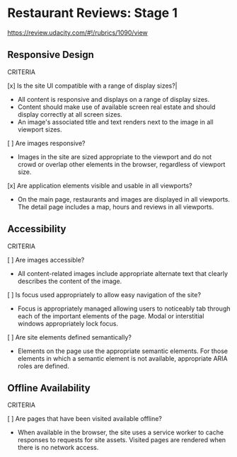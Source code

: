 # Restaurant Reviews: Stage 1

https://review.udacity.com/#!/rubrics/1090/view

## Responsive Design

CRITERIA

[x] Is the site UI compatible with a range of display sizes?|

- All content is responsive and displays on a range of display sizes.
- Content should make use of available screen real estate and should display correctly at all screen sizes.
- An image's associated title and text renders next to the image in all viewport sizes.

[ ] Are images responsive?

- Images in the site are sized appropriate to the viewport and do not crowd or overlap other elements in the browser, regardless of viewport size.

[x] Are application elements visible and usable in all viewports?

- On the main page, restaurants and images are displayed in all viewports. The detail page includes a map, hours and reviews in all viewports.

## Accessibility

CRITERIA

[ ] Are images accessible?

- All content-related images include appropriate alternate text that clearly describes the content of the image.

[ ] Is focus used appropriately to allow easy navigation of the site?

- Focus is appropriately managed allowing users to noticeably tab through each of the important elements of the page. Modal or interstitial windows appropriately lock focus.

[ ] Are site elements defined semantically?

- Elements on the page use the appropriate semantic elements. For those elements in which a semantic element is not available, appropriate ARIA roles are defined.

## Offline Availability

CRITERIA

[ ] Are pages that have been visited available offline?

- When available in the browser, the site uses a service worker to cache responses to requests for site assets. Visited pages are rendered when there is no network access.

